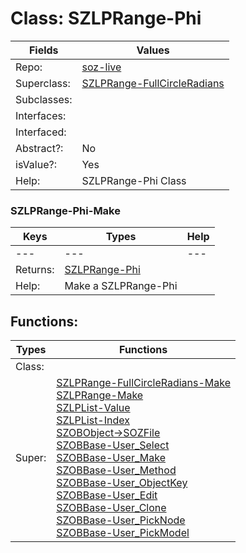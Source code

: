 
# Class:	SZLPRange-Phi

| Fields | Values |
| --------- | --------- |
| Repo: | [soz-live](/repos/soz-live.html) |
| Superclass: | [SZLPRange-FullCircleRadians](SZLPRange-FullCircleRadians.html) |
| Subclasses: |  |
| Interfaces: |  |
| Interfaced: |  |
| Abstract?: | No |
| isValue?: | Yes |
| Help: | SZLPRange-Phi Class |

### SZLPRange-Phi-Make

| Keys | Types | Help |
| --------- | --------- | --------- |
| --- | --- | --- |
| Returns: | [SZLPRange-Phi](SZLPRange-Phi.html) |
| Help: | Make a SZLPRange-Phi |


## Functions:

| Types | Functions |
| --------- | --------- |
| Class: |  |
| Super: | [SZLPRange-FullCircleRadians-Make](SZLPRange-FullCircleRadians.html) <br> [SZLPRange-Make](SZLPRange.html) <br> [SZLPList-Value](SZLPList.html) <br> [SZLPList-Index](SZLPList.html) <br> [SZOBObject->SOZFile](SZOBObject.html) <br> [SZOBBase-User_Select](SZOBBase.html) <br> [SZOBBase-User_Make](SZOBBase.html) <br> [SZOBBase-User_Method](SZOBBase.html) <br> [SZOBBase-User_ObjectKey](SZOBBase.html) <br> [SZOBBase-User_Edit](SZOBBase.html) <br> [SZOBBase-User_Clone](SZOBBase.html) <br> [SZOBBase-User_PickNode](SZOBBase.html) <br> [SZOBBase-User_PickModel](SZOBBase.html) |


